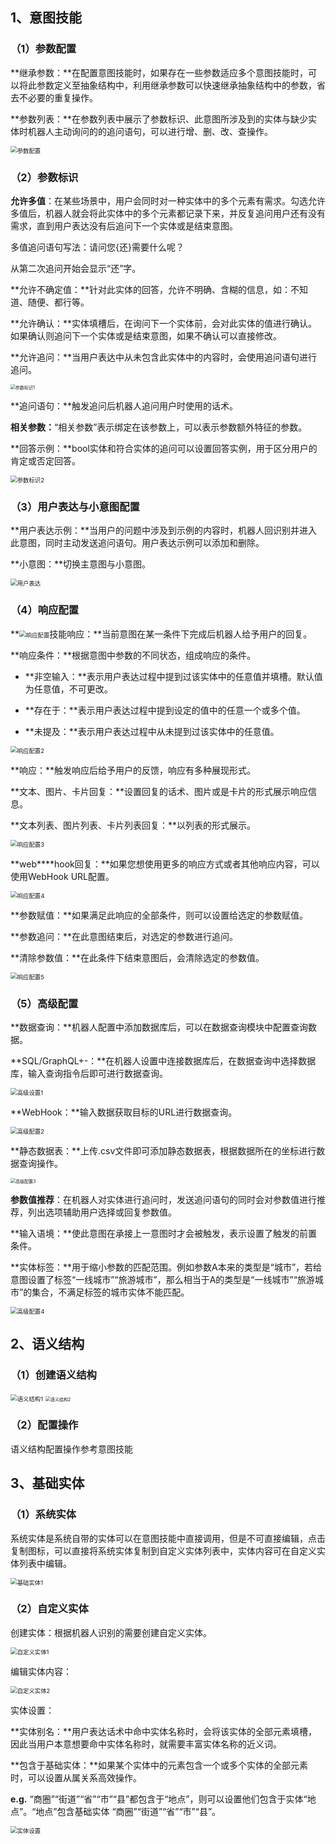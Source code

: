 ## 1、意图技能

### （1）参数配置

**继承参数：**在配置意图技能时，如果存在一些参数适应多个意图技能时，可以将此参数定义至抽象结构中，利用继承参数可以快速继承抽象结构中的参数，省去不必要的重复操作。

**参数列表：**在参数列表中展示了参数标识、此意图所涉及到的实体与缺少实体时机器人主动询问的的追问语句，可以进行增、删、改、查操作。

<img src="参数配置.png" alt="参数配置" style="zoom:67%;" />

### （2）参数标识

**允许多值**：在某些场景中，用户会同时对一种实体中的多个元素有需求。勾选允许多值后，机器人就会将此实体中的多个元素都记录下来，并反复追问用户还有没有需求，直到用户表达没有后追问下一个实体或是结束意图。

多值追问语句写法：请问您{还}需要什么呢？

从第二次追问开始会显示“还”字。

**允许不确定值：**针对此实体的回答，允许不明确、含糊的信息，如：不知道、随便、都行等。

**允许确认：**实体填槽后，在询问下一个实体前，会对此实体的值进行确认。如果确认则追问下一个实体或是结束意图，如果不确认可以直接修改。

**允许追问：**当用户表达中从未包含此实体中的内容时，会使用追问语句进行追问。

<img src="参数标识1.png" alt="参数标识1" style="zoom:50%;" />

**追问语句：**触发追问后机器人追问用户时使用的话术。

**相关参数：**“相关参数”表示绑定在该参数上，可以表示参数额外特征的参数。

**回答示例：**bool实体和符合实体的追问可以设置回答实例，用于区分用户的肯定或否定回答。

<img src="/Users/followyou/Documents/Wiki/dhl-wiki/参数标识2.png" alt="参数标识2" style="zoom:67%;" />





### （3）用户表达与小意图配置

**用户表达示例：**当用户的问题中涉及到示例的内容时，机器人回识别并进入此意图，同时主动发送追问语句。用户表达示例可以添加和删除。

**小意图：**切换主意图与小意图。

<img src="用户表达.png" alt="用户表达" style="zoom:67%;" />

### （4）响应配置

**<img src="响应配置.png" alt="响应配置" style="zoom:67%;" />技能响应：**当前意图在某一条件下完成后机器人给予用户的回复。



**响应条件：**根据意图中参数的不同状态，组成响应的条件。

- **非空输入：**表示用户表达过程中提到过该实体中的任意值并填槽。默认值为任意值，不可更改。

- **存在于：**表示用户表达过程中提到设定的值中的任意一个或多个值。

- **未提及：**表示用户表达过程中从未提到过该实体中的任意值。

<img src="响应配置2.png" alt="响应配置2" style="zoom:67%;" />

**响应：**触发响应后给予用户的反馈，响应有多种展现形式。

**文本、图片、卡片回复：**设置回复的话术、图片或是卡片的形式展示响应信息。

**文本列表、图片列表、卡片列表回复：**以列表的形式展示。

<img src="响应配置3.png" alt="响应配置3" style="zoom:67%;" />

**web****hook回复：**如果您想使用更多的响应方式或者其他响应内容，可以使用WebHook URL配置。

<img src="响应配置4.png" alt="响应配置4" style="zoom:67%;" />

**参数赋值：**如果满足此响应的全部条件，则可以设置给选定的参数赋值。

**参数追问：**在此意图结束后，对选定的参数进行追问。

**清除参数值：**在此条件下结束意图后，会清除选定的参数值。

<img src="响应配置5.png" alt="响应配置5" style="zoom:67%;" />

### （5）高级配置

**数据查询：**机器人配置中添加数据库后，可以在数据查询模块中配置查询数据。

**SQL/GraphQL+-：**在机器人设置中连接数据库后，在数据查询中选择数据库，输入查询指令后即可进行数据查询。

<img src="高级设置1.png" alt="高级设置1" style="zoom:67%;" />

**WebHook：**输入数据获取目标的URL进行数据查询。

<img src="高级配置2.png" alt="高级配置2" style="zoom:67%;" />

**静态数据表：**上传.csv文件即可添加静态数据表，根据数据所在的坐标进行数据查询操作。

<img src="高级配置3.png" alt="高级配置3" style="zoom:50%;" />

**参数值推荐**：在机器人对实体进行追问时，发送追问语句的同时会对参数值进行推荐，列出选项辅助用户选择或回复参数值。

**输入语境：**使此意图在承接上一意图时才会被触发，表示设置了触发的前置条件。

**实体标签：**用于缩小参数的匹配范围。例如参数A本来的类型是“城市”，若给意图设置了标签“一线城市”“旅游城市”，那么相当于A的类型是“一线城市”“旅游城市”的集合，不满足标签的城市实体不能匹配。

<img src="高级配置4.png" alt="高级配置4" style="zoom:67%;" />

## 2、语义结构

### （1）创建语义结构

<img src="语义结构1.png" alt="语义结构1" style="zoom:67%;" />

<img src="语义结构2.png" alt="语义结构2" style="zoom:50%;" />

### （2）配置操作

语义结构配置操作参考意图技能

## 3、基础实体

### （1）系统实体

系统实体是系统自带的实体可以在意图技能中直接调用，但是不可直接编辑，点击复制图标，可以直接将系统实体复制到自定义实体列表中，实体内容可在自定义实体列表中编辑。

<img src="基础实体1.png" alt="基础实体1" style="zoom:67%;" />

### （2）自定义实体

创建实体：根据机器人识别的需要创建自定义实体。

<img src="自定义实体1.png" alt="自定义实体1" style="zoom:67%;" />

编辑实体内容：

<img src="自定义实体2.png" alt="自定义实体2" style="zoom:67%;" />

实体设置：

**实体别名：**用户表达话术中命中实体名称时，会将该实体的全部元素填槽，因此当用户本意想要命中实体名称时，就需要丰富实体名称的近义词。

**包含于基础实体：**如果某个实体中的元素包含一个或多个实体的全部元素时，可以设置从属关系高效操作。

**e.g.** “商圈”“街道”“省”“市”“县”都包含于“地点”，则可以设置他们包含于实体“地点”。“地点”包含基础实体 “商圈”“街道”“省”“市”“县”。

<img src="实体设置.png" alt="实体设置" style="zoom:67%;" />

